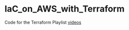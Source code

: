 # IaC_on_AWS_with_Terraform
Code for the Terraform Playlist [videos](https://www.youtube.com/watch?v=FOs5FF9wLmU&list=PLRBkbp6t5gM2Lfbp2l-GGUM-jV7uOePlJ)
